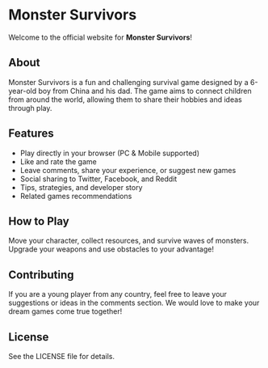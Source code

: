# Monster Survivors

Welcome to the official website for **Monster Survivors**!

## About
Monster Survivors is a fun and challenging survival game designed by a 6-year-old boy from China and his dad. The game aims to connect children from around the world, allowing them to share their hobbies and ideas through play.

## Features
- Play directly in your browser (PC & Mobile supported)
- Like and rate the game
- Leave comments, share your experience, or suggest new games
- Social sharing to Twitter, Facebook, and Reddit
- Tips, strategies, and developer story
- Related games recommendations

## How to Play
Move your character, collect resources, and survive waves of monsters. Upgrade your weapons and use obstacles to your advantage!

## Contributing
If you are a young player from any country, feel free to leave your suggestions or ideas in the comments section. We would love to make your dream games come true together!

## License
See the LICENSE file for details. 
